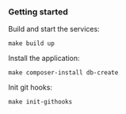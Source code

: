 ### Getting started

Build and start the services:

```shell
make build up
```

Install the application:

```shell
make composer-install db-create
```

Init git hooks:

```shell
make init-githooks
```

